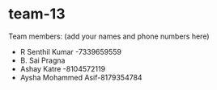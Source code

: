 # team-13
Team members: (add your names and phone numbers here)
* R Senthil Kumar -7339659559 
* B. Sai Pragna 
* Ashay Katre -8104572119
* Aysha Mohammed Asif-8179354784
